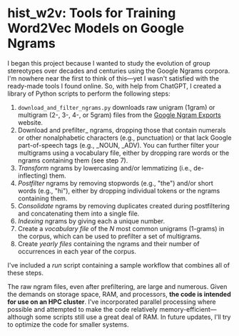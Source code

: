 # hist_w2v: Tools for Training Word2Vec Models on Google Ngrams

I began this project because I wanted to study the evolution of group stereotypes over decades and centuries using the Google Ngrams corpora. I'm nowhere near the first to think of this—yet I wasn't satisfied with the ready-made tools I found online. So, with help from ChatGPT, I created a library of Python scripts to perform the following steps:

1. ```download_and_filter_ngrams.py``` downloads raw unigram (1gram) or multigram (2-, 3-, 4-, or 5gram) files from the [Google Ngram Exports](https://storage.googleapis.com/books/ngrams/books/datasetsv3.html) website. 
3. Download and prefilter_ ngrams, dropping those that contain numerals or other nonalphabetic characters (e.g., punctuation) or that lack Google part-of-speech tags (e.g., _NOUN, _ADV). You can further filter your multigrams using a vocabulary file, either by dropping rare words or the ngrams containing them (see step 7).
4. _Transform_ ngrams by lowercasing and/or lemmatizing (i.e., de-inflecting) them.
5. _Postfilter_ ngrams by removing stopwords (e.g., "the") and/or short words (e.g., "hi"), either by dropping individual tokens or the ngrams containing them.
6. _Consolidate_ ngrams by removing duplicates created during postfiltering and concatenating them into a single file.
7. _Indexing_ ngrams by giving each a unique number.
8. Create a _vocabulary file_ of the _N_ most common unigrams (1-grams) in the corpus, which can be used to prefilter a set of multigrams.
9. Create _yearly files_ containing the ngrams and their number of occurrences in each year of the corpus.

I've included a _run_ script containing a sample workflow that combines all of these steps.

The raw ngram files, even after prefiltering, are large and numerous. Given the demands on storage space, RAM, and processors, **the code is intended for use on an HPC cluster**. I've incorporated parallel processing where possible and attempted to make the code relatively memory-efficient—although some scripts still use a great deal of RAM. In future updates, I'll try to optimize the code for smaller systems.
